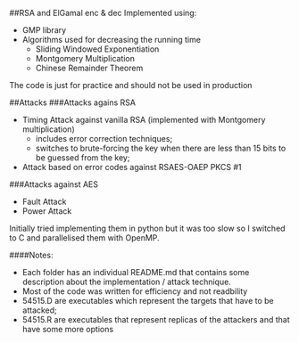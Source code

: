 ##RSA and ElGamal enc & dec
Implemented using:
- GMP library
- Algorithms used for decreasing the running time
   - Sliding Windowed Exponentiation
   - Montgomery Multiplication
   - Chinese Remainder Theorem
   
The code is just for practice and should not be used in production

##Attacks
###Attacks agains RSA
- Timing Attack against vanilla RSA (implemented with Montgomery multiplication)
   - includes error correction techniques;
   - switches to brute-forcing the key when there are less than 15 bits to be guessed from the key;
- Attack based on error codes against RSAES-OAEP PKCS #1

###Attacks against AES
- Fault Attack
- Power Attack

Initially tried implementing them in python but it was too slow so I switched to C and parallelised them with OpenMP.

####Notes:
- Each folder has an individual README.md that contains some description about the implementation / attack technique.
- Most of the code was written for efficiency and not readbility
- 54515.D are executables which represent the targets that have to be attacked;
- 54515.R are executables that represent replicas of the attackers and that have some more options
